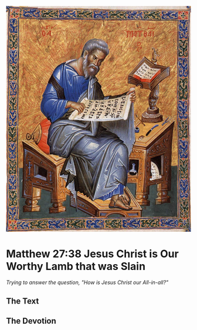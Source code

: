<img class="intro-right" src="../images/art-matthew.jpg">

# Matthew 27:38 Jesus Christ is Our Worthy Lamb that was Slain

*Trying to answer the question, "How is Jesus Christ our All-in-all?"*

## The Text

## The Devotion